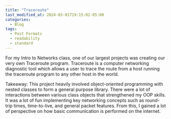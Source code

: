 ```yaml
---
title: "Traceroute"
last_modified_at: 2024-03-01T19:15:02-05:00
categories:
  - Blog
tags:
  - Post Formats
  - readability
  - standard
---
```

For my Intro to Networks class, one of our largest projects was creating our very own Traceroute program.
Traceroute is a computer networking diagnostic tool which allows a user to trace the route from a host running the traceroute program to any other host in the world.

Takeaway:
This project heavily involved object-oriented programming with nested classes to form a general purpose library. There were a lot of interactions between various class objects that strengthened my OOP skills.
It was a lot of fun implementing key networking concepts such as round-trip times, time-to-live, and general packet features. From this, I gained a lot of perspective on how basic communication is performed on the internet.
